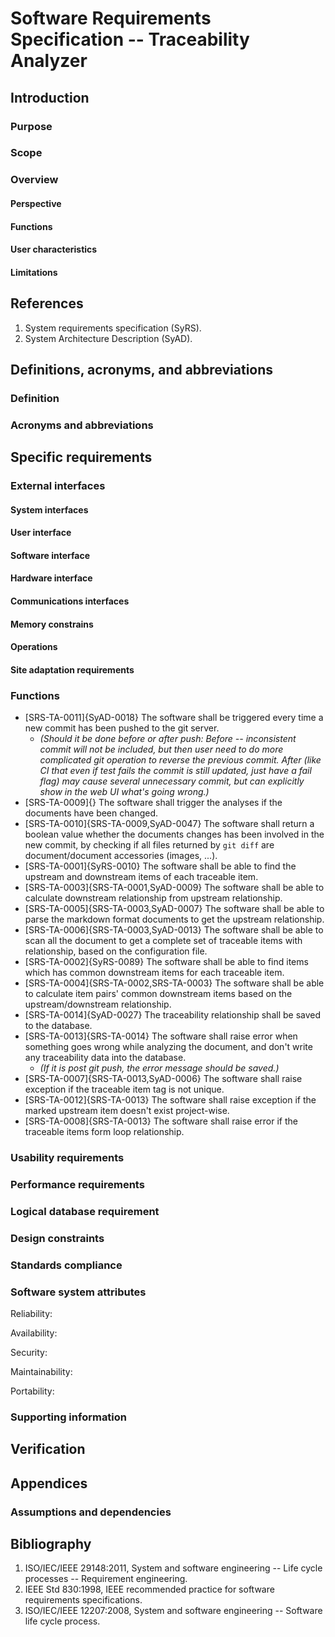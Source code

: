 # Software Requirements Specification -- Traceability Analyzer

## Introduction

### Purpose

### Scope

### Overview

#### Perspective

#### Functions

#### User characteristics

#### Limitations

## References

1. System requirements specification (SyRS).
1. System Architecture Description (SyAD).

## Definitions, acronyms, and abbreviations

### Definition

### Acronyms and abbreviations

## Specific requirements

### External interfaces

#### System interfaces

#### User interface

#### Software interface

#### Hardware interface

#### Communications interfaces

#### Memory constrains

#### Operations

#### Site adaptation requirements

### Functions

- [SRS-TA-0011]{SyAD-0018} The software shall be triggered every time a new commit has been pushed to the git server.
    - *(Should it be done before or after push: Before -- inconsistent commit will not be included, but then user need to do more complicated git operation to reverse the previous commit. After (like CI that even if test fails the commit is still updated, just have a fail flag) may cause several unnecessary commit, but can explicitly show in the web UI what's going wrong.)*
- [SRS-TA-0009]{} The software shall trigger the analyses if the documents have been changed.
- [SRS-TA-0010]{SRS-TA-0009,SyAD-0047} The software shall return a boolean value whether the documents changes has been involved in the new commit, by checking if all files returned by `git diff` are document/document accessories (images, ...).
- [SRS-TA-0001]{SyRS-0010} The software shall be able to find the upstream and downstream items of each traceable item.
- [SRS-TA-0003]{SRS-TA-0001,SyAD-0009} The software shall be able to calculate downstream relationship from upstream relationship.
- [SRS-TA-0005]{SRS-TA-0003,SyAD-0007} The software shall be able to parse the markdown format documents to get the upstream relationship.
- [SRS-TA-0006]{SRS-TA-0003,SyAD-0013} The software shall be able to scan all the document to get a complete set of traceable items with relationship, based on the configuration file.
- [SRS-TA-0002]{SyRS-0089} The software shall be able to find items which has common downstream items for each traceable item.
- [SRS-TA-0004]{SRS-TA-0002,SRS-TA-0003} The software shall be able to calculate item pairs' common downstream items based on the upstream/downstream relationship.
- [SRS-TA-0014]{SyAD-0027} The traceability relationship shall be saved to the database.
- [SRS-TA-0013]{SRS-TA-0014} The software shall raise error when something goes wrong while analyzing the document, and don't write any traceability data into the database.
    - *(If it is post git push, the error message should be saved.)*
- [SRS-TA-0007]{SRS-TA-0013,SyAD-0006} The software shall raise exception if the traceable item tag is not unique.
- [SRS-TA-0012]{SRS-TA-0013} The software shall raise exception if the marked upstream item doesn't exist project-wise.
- [SRS-TA-0008]{SRS-TA-0013} The software shall raise error if the traceable items form loop relationship.

### Usability requirements

### Performance requirements

### Logical database requirement

### Design constraints

### Standards compliance

### Software system attributes

Reliability:

Availability:

Security:

Maintainability:

Portability:

### Supporting information

## Verification

## Appendices

### Assumptions and dependencies

## Bibliography

1. ISO/IEC/IEEE 29148:2011, System and software engineering -- Life cycle processes -- Requirement engineering.
2. IEEE Std 830:1998, IEEE recommended practice for software requirements specifications.
3. ISO/IEC/IEEE 12207:2008, System and software engineering -- Software life cycle process.
